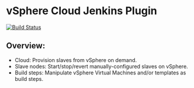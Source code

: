 # vSphere Cloud Jenkins Plugin

[![Build Status](https://ci.jenkins.io/job/Plugins/job/vsphere-cloud-plugin/job/master/badge/icon)](https://ci.jenkins.io/job/Plugins/job/vsphere-cloud-plugin/job/master/)

## Overview:
* Cloud: Provision slaves from vSphere on demand.
* Slave nodes: Start/stop/revert manually-configured slaves on vSphere.
* Build steps: Manipulate vSphere Virtual Machines and/or templates as build steps.
